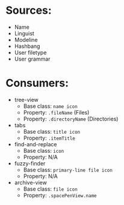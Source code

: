# Sources:

* Name
* Linguist
* Modeline
* Hashbang
* User filetype
* User grammar


# Consumers:

* tree-view
	+ Base class: `name icon`
	+ Property: `.fileName` (Files)
	+ Property: `.directoryName` (Directories)
* tabs
	+ Base class: `title icon`
	+ Property: `.itemTitle`
* find-and-replace
	+ Base class: `icon`
	+ Property: N/A
* fuzzy-finder
	+ Base class: `primary-line file icon`
	+ Property: N/A
* archive-view
	+ Base class: `file icon`
	+ Property: `.spacePenView.name`
